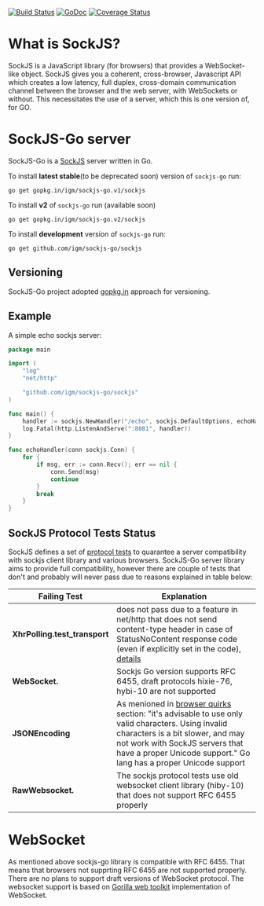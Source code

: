 [![Build Status](https://api.travis-ci.org/igm/sockjs-go.svg?branch=master)](https://travis-ci.org/igm/sockjs-go) [![GoDoc](http://godoc.org/github.com/igm/sockjs-go/sockjs?status.png)](http://godoc.org/github.com/igm/sockjs-go/sockjs) [![Coverage Status](https://coveralls.io/repos/igm/sockjs-go/badge.png?branch=master)](https://coveralls.io/r/igm/sockjs-go?branch=master)

What is SockJS?
=

SockJS is a JavaScript library (for browsers) that provides a WebSocket-like
object. SockJS gives you a coherent, cross-browser, Javascript API
which creates a low latency, full duplex, cross-domain communication
channel between the browser and the web server, with WebSockets or without.
This necessitates the use of a server, which this is one version of, for GO.


SockJS-Go server
=

SockJS-Go is a [SockJS](https://github.com/sockjs/sockjs-client) server written in Go.

To install **latest stable**(to be deprecated soon) version of `sockjs-go` run:

    go get gopkg.in/igm/sockjs-go.v1/sockjs

To install **v2** of `sockjs-go` run (available soon)

    go get gopkg.in/igm/sockjs-go.v2/sockjs

To install **development** version of `sockjs-go` run:

    go get github.com/igm/sockjs-go/sockjs


Versioning
-

SockJS-Go project adopted [gopkg.in](http://gopkg.in) approach for versioning.


Example
-

A simple echo sockjs server:


```go
package main

import (
	"log"
	"net/http"

	"github.com/igm/sockjs-go/sockjs"
)

func main() {
	handler := sockjs.NewHandler("/echo", sockjs.DefaultOptions, echoHandler) 
	log.Fatal(http.ListenAndServe(":8081", handler))
}

func echoHandler(conn sockjs.Conn) {
	for {
		if msg, err := conn.Recv(); err == nil {
			conn.Send(msg)
			continue
		}
		break
	}
}
```


SockJS Protocol Tests Status
-
SockJS defines a set of [protocol tests](https://github.com/sockjs/sockjs-protocol) to quarantee a server compatibility with sockjs client library and various browsers. SockJS-Go server library aims to provide full compatibility, however there are couple of tests that don't and probably will never pass due to reasons explained in table below:


| Failing Test | Explanation |
| -------------| ------------|
| **XhrPolling.test_transport** | does not pass due to a feature in net/http that does not send content-type header in case of StatusNoContent response code (even if explicitly set in the code), [details](https://code.google.com/p/go/source/detail?r=902dc062bff8) |
| **WebSocket.** |  Sockjs Go version supports RFC 6455, draft protocols hixie-76, hybi-10 are not supported |
| **JSONEncoding** | As menioned in [browser quirks](https://github.com/sockjs/sockjs-client#browser-quirks) section: "it's advisable to use only valid characters. Using invalid characters is a bit slower, and may not work with SockJS servers that have a proper Unicode support." Go lang has a proper Unicode support |
| **RawWebsocket.** | The sockjs protocol tests use old websocket client library (hiby-10) that does not support RFC 6455 properly |

WebSocket
==
As mentioned above sockjs-go library is compatible with RFC 6455. That means that browsers not supprting RFC 6455 are not supported properly. There are no plans to support draft versions of WebSocket protocol. The websocket support is based on [Gorilla web toolkit](http://www.gorillatoolkit.org/pkg/websocket) implementation of WebSocket.

